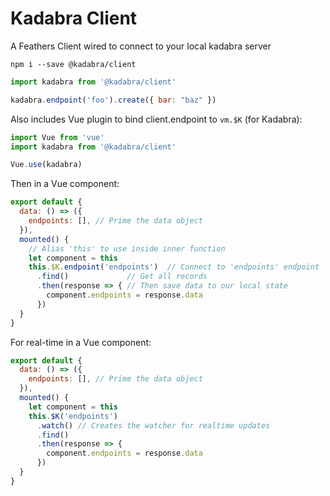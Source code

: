 # Kadabra Client

A Feathers Client wired to connect to your local kadabra server

`npm i --save @kadabra/client`

```js
import kadabra from '@kadabra/client'

kadabra.endpoint('foo').create({ bar: "baz" })
```

Also includes Vue plugin to bind client.endpoint to `vm.$K` (for Kadabra):

```js
import Vue from 'vue'
import kadabra from '@kadabra/client'

Vue.use(kadabra)
```

Then in a Vue component:

```js
export default {
  data: () => ({
    endpoints: [], // Prime the data object
  }),
  mounted() {
    // Alias 'this' to use inside inner function
    let component = this 
    this.$K.endpoint('endpoints')  // Connect to 'endpoints' endpoint
      .find()             // Get all records
      .then(response => { // Then save data to our local state
        component.endpoints = response.data 
      })
  }
}
```

For real-time in a Vue component:

```js
export default {
  data: () => ({
    endpoints: [], // Prime the data object
  }),
  mounted() {
    let component = this 
    this.$K('endpoints')
      .watch() // Creates the watcher for realtime updates
      .find()
      .then(response => {
        component.endpoints = response.data 
      })
  }
}
```
